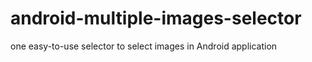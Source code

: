# android-multiple-images-selector

one easy-to-use selector to select images in Android application
